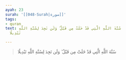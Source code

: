 ```yaml
---
ayah: 23
surah: '[[048-Surah|سورة]]'
tags:
- quran
text: سُنَّةَ اللَّهِ الَّتِي قَدْ خَلَتْ مِن قَبْلُ ۖ وَلَن تَجِدَ لِسُنَّةِ اللَّهِ
  تَبْدِيلًا

---
```

> سُنَّةَ اللَّهِ الَّتِي قَدْ خَلَتْ مِن قَبْلُ ۖ وَلَن تَجِدَ لِسُنَّةِ اللَّهِ تَبْدِيلًا
